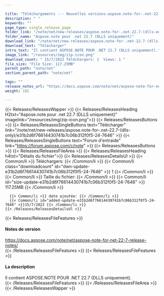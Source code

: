 ```yaml
---

title: "Téléchargements --- Nouvelles versions-aspose.note-for-.net-22.7- (DLLS-Only)"
description: " "
keywords: ""
page_type: single_release_page
folder_link: "/note/net/new-releases/aspose.note-for-.net-22.7-(dlls-only)/"
folder_name: "Aspose.note pour .net 22.7 (DLLS uniquement)"
download_link: "/note/net/new-releases/aspose.note-for-.net-22.7-(dlls-only)/e31b2d6f76614430741b7c06b312f0f5-24-7646"
download_text: "Télécharger"
intro_text: "Il contient ASPOSE.NOTE POUR .NET 22.7 (DLLS uniquement)."
image_link: "/resources/img/zip-icon.png"
download_count: " 15/7/2022 Téléchargers: 1  Views: 1 "
file_size: "File Size: 117.25MB"
parent_path: "note/net"
section_parent_path: "note/net"

tags: ""
release_notes_url: "https://docs.aspose.com/note/net/aspose-note-for-net-22-7-release-notes/"
weight: 182

---
```


{{< Releases/ReleasesWapper >}}
  {{< Releases/ReleasesHeading H2txt="Aspose.note pour .net 22.7 (DLLS uniquement)" imagelink="/resources/img/zip-icon.png">}}
  {{< Releases/ReleasesButtons >}}
    {{< Releases/ReleasesSingleButtons text="Télécharger" link="/note/net/new-releases/aspose.note-for-.net-22.7-(dlls-only)/e31b2d6f76614430741b7c06b312f0f5-24-7646" >}}
    {{< Releases/ReleasesSingleButtons text="Forum d'entraide" link="https://forum.aspose.com/c/note" >}}
  {{< Releases/ReleasesButtons >}}
  {{< Releases/ReleasesFileArea >}}
    {{< Releases/ReleasesHeading h4txt="Détails du fichier">}}
    {{< Releases/ReleasesDetailsUl >}}
      {{< Common/li >}} Téléchargers: {{< /Common/li >}}
      {{< Common/li class="downloadcount" id="dwn-update-e31b2d6f76614430741b7c06b312f0f5-24-7646" >}} 1 {{< /Common/li >}}
      {{< Common/li >}} Taille du fichier: {{< /Common/li >}}
      {{< Common/li id="size-update-e31b2d6f76614430741b7c06b312f0f5-24-7646" >}} 117.25MB {{< /Common/li >}}

      {{< Common/li >}} date ajoutée: {{< /Common/li >}}
      {{< Common/li id="added-update-e31b2d6f76614430741b7c06b312f0f5-24-7646" >}}15/7/2022 {{< /Common/li >}}
    {{< /Releases/ReleasesDetailsUl >}}

  {{< Releases/ReleasesFileFeatures >}}
      <h4>Notes de version</h4><div><a href='https://docs.aspose.com/note/net/aspose-note-for-net-22-7-release-notes/'>https://docs.aspose.com/note/net/aspose-note-for-net-22-7-release-notes/</a></div>
  {{< /Releases/ReleasesFileFeatures >}}
  {{< Releases/ReleasesFileFeatures >}}
      <h4>La description</h4><div class="HTMLDescription">Il contient ASPOSE.NOTE POUR .NET 22.7 (DLLS uniquement).</div>
  {{< /Releases/ReleasesFileFeatures >}}
 {{< /Releases/ReleasesFileArea >}}
{{< /Releases/ReleasesWapper >}}


